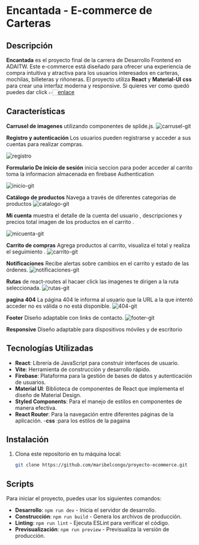 # Encantada - E-commerce de Carteras

## Descripción

**Encantada** es el proyecto final de la carrera de Desarrollo Frontend en ADAITW. Este e-commerce está diseñado para ofrecer una experiencia de compra intuitiva y atractiva para los usuarios interesados en carteras, mochilas, billeteras y riñoneras. El proyecto utiliza **React** y **Material-UI**   **css**  para crear una interfaz moderna y responsive.
Si quieres ver como quedó puedes dar click 👉🏻[enlace](https://ecommerce-43784.web.app/)

## Características

 **Carrusel de imagenes**
 utilizando componentes de splide.js.
 ![carrusel-git](https://github.com/user-attachments/assets/b76f9572-ce96-4598-aa1e-e85cdc5641df)

 **Registro y autenticación**
 Los usuarios pueden registrarse y acceder a sus cuentas para realizar compras.
  
![registro](https://github.com/user-attachments/assets/fe40c276-b556-4694-8f8f-b3860fa06730)

**Formulario De inicio de sesión**
inicia seccion para poder acceder al carrito  toma la informacion almacenada en firebase Authentication

![inicio-git](https://github.com/user-attachments/assets/feefa490-ec03-4a5b-8a39-450d57ccd3e2)

**Catálogo de productos**
Navega a través de diferentes categorías de productos 
![catalogo-git](https://github.com/user-attachments/assets/d6aa8385-73dd-47ab-9c7d-6a1c8223eb78)

 **Mi cuenta**
 muestra el detalle de la cuenta del usuario , descripciones y precios total imagen de los productos en el carrito .

  ![micuenta-git](https://github.com/user-attachments/assets/a8c3ee85-55e5-41a8-b33c-c58fdeb9e5db)

 **Carrito de compras**
 Agrega productos al carrito, visualiza el total y realiza el seguimiento .
 ![carrito-git](https://github.com/user-attachments/assets/74f9d9d0-2258-4c3b-abd8-d7e3fba57ca4)

  **Notificaciones**
  Recibe alertas sobre cambios en el carrito y estado de las órdenes.
![notificaciones-git](https://github.com/user-attachments/assets/994577e6-a9ee-442e-84cd-dcf76fdb8bb9)

  **Rutas**
  de react-routes al hacaer click las imagenes te dirigen a la ruta seleccionada.
   ![rutas-git](https://github.com/user-attachments/assets/fc58f256-6b90-45fd-b374-7063dc4565fd)

**pagina 404**
 La página 404 le informa al usuario que la URL a la que intentó acceder no es válida o no está disponible.
 ![404-git](https://github.com/user-attachments/assets/7a3e6fb9-552a-4eaf-a37a-505fd6c5bbc4)


 **Footer**
 Diseño adaptable  con links de contacto.
![footer-git](https://github.com/user-attachments/assets/ec8f1688-a474-47a3-96f5-d642a9802aa1)

 **Responsive**
 Diseño adaptable para dispositivos móviles y de escritorio  

## Tecnologías Utilizadas


- **React**: Librería de JavaScript para construir interfaces de usuario.
- **Vite**: Herramienta de construcción y desarrollo rápido.
- **Firebase**: Plataforma para la gestión de bases de datos y autenticación de usuarios.
- **Material UI**: Biblioteca de componentes de React que implementa el diseño de Material Design.
- **Styled Components**: Para el manejo de estilos en componentes de manera efectiva.
- **React Router**: Para la navegación entre diferentes páginas de la aplicación.
-**css** :para los estilos de la pagaina 

  
## Instalación

1. Clona este repositorio en tu máquina local:
   ```bash
   git clone https://github.com/maribelcongo/proyecto-ecommerce.git

## Scripts

Para iniciar el proyecto, puedes usar los siguientes comandos:

- **Desarrollo**: `npm run dev` - Inicia el servidor de desarrollo.
- **Construcción**: `npm run build` - Genera los archivos de producción.
- **Linting**: `npm run lint` - Ejecuta ESLint para verificar el código.
- **Previsualización**: `npm run preview` - Previsualiza la versión de producción.

